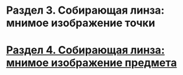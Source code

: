 # Раздел 3. Собирающая линза: мнимое изображение точки














# [Раздел 4. Собирающая линза: мнимое изображение предмета](/Тонкие%20линзы.%20Построение%20изображений/Собирающая%20линза%3A%20мнимое%20изображение%20предмета.md)
